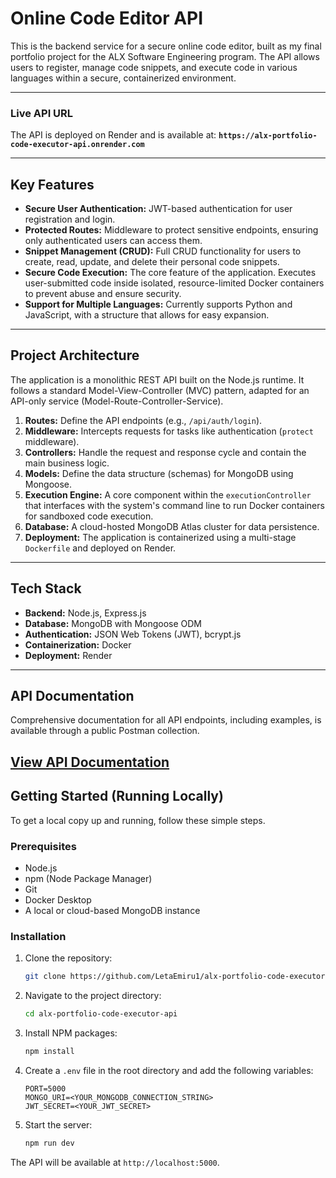 # Online Code Editor API

This is the backend service for a secure online code editor, built as my final portfolio project for the ALX Software Engineering program. The API allows users to register, manage code snippets, and execute code in various languages within a secure, containerized environment.

---

### Live API URL

The API is deployed on Render and is available at:
**`https://alx-portfolio-code-executor-api.onrender.com`**

---

## Key Features

*   **Secure User Authentication:** JWT-based authentication for user registration and login.
*   **Protected Routes:** Middleware to protect sensitive endpoints, ensuring only authenticated users can access them.
*   **Snippet Management (CRUD):** Full CRUD functionality for users to create, read, update, and delete their personal code snippets.
*   **Secure Code Execution:** The core feature of the application. Executes user-submitted code inside isolated, resource-limited Docker containers to prevent abuse and ensure security.
*   **Support for Multiple Languages:** Currently supports Python and JavaScript, with a structure that allows for easy expansion.

---

## Project Architecture

The application is a monolithic REST API built on the Node.js runtime. It follows a standard Model-View-Controller (MVC) pattern, adapted for an API-only service (Model-Route-Controller-Service).

1.  **Routes:** Define the API endpoints (e.g., `/api/auth/login`).
2.  **Middleware:** Intercepts requests for tasks like authentication (`protect` middleware).
3.  **Controllers:** Handle the request and response cycle and contain the main business logic.
4.  **Models:** Define the data structure (schemas) for MongoDB using Mongoose.
5.  **Execution Engine:** A core component within the `executionController` that interfaces with the system's command line to run Docker containers for sandboxed code execution.
6.  **Database:** A cloud-hosted MongoDB Atlas cluster for data persistence.
7.  **Deployment:** The application is containerized using a multi-stage `Dockerfile` and deployed on Render.

---

## Tech Stack

*   **Backend:** Node.js, Express.js
*   **Database:** MongoDB with Mongoose ODM
*   **Authentication:** JSON Web Tokens (JWT), bcrypt.js
*   **Containerization:** Docker
*   **Deployment:** Render

---

## API Documentation

Comprehensive documentation for all API endpoints, including examples, is available through a public Postman collection.

**[View API Documentation](https://documenter.getpostman.com/view/46595562/2sB34eJhdH)**
---

## Getting Started (Running Locally)

To get a local copy up and running, follow these simple steps.

### Prerequisites

*   Node.js
*   npm (Node Package Manager)
*   Git
*   Docker Desktop
*   A local or cloud-based MongoDB instance

### Installation

1.  Clone the repository:
    ```sh
    git clone https://github.com/LetaEmiru1/alx-portfolio-code-executor-api.git
    ```
2.  Navigate to the project directory:
    ```sh
    cd alx-portfolio-code-executor-api
    ```
3.  Install NPM packages:
    ```sh
    npm install
    ```
4.  Create a `.env` file in the root directory and add the following variables:
    ```
    PORT=5000
    MONGO_URI=<YOUR_MONGODB_CONNECTION_STRING>
    JWT_SECRET=<YOUR_JWT_SECRET>
    ```
5.  Start the server:
    ```sh
    npm run dev
    ```

The API will be available at `http://localhost:5000`.
